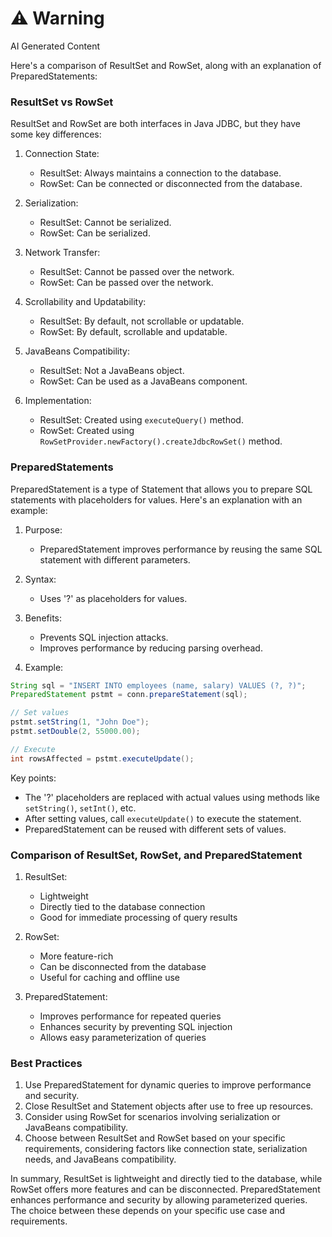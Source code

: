 <div class="warning"><h1>⚠️ Warning</h1><span>AI Generated Content</span></div>


Here's a comparison of ResultSet and RowSet, along with an explanation of PreparedStatements:

### ResultSet vs RowSet

ResultSet and RowSet are both interfaces in Java JDBC, but they have some key differences:

1. Connection State:
   - ResultSet: Always maintains a connection to the database.
   - RowSet: Can be connected or disconnected from the database.

2. Serialization:
   - ResultSet: Cannot be serialized.
   - RowSet: Can be serialized.

3. Network Transfer:
   - ResultSet: Cannot be passed over the network.
   - RowSet: Can be passed over the network.

4. Scrollability and Updatability:
   - ResultSet: By default, not scrollable or updatable.
   - RowSet: By default, scrollable and updatable.

5. JavaBeans Compatibility:
   - ResultSet: Not a JavaBeans object.
   - RowSet: Can be used as a JavaBeans component.

6. Implementation:
   - ResultSet: Created using `executeQuery()` method.
   - RowSet: Created using `RowSetProvider.newFactory().createJdbcRowSet()` method.

### PreparedStatements

PreparedStatement is a type of Statement that allows you to prepare SQL statements with placeholders for values. Here's an explanation with an example:

1. Purpose:
   - PreparedStatement improves performance by reusing the same SQL statement with different parameters.

2. Syntax:
   - Uses '?' as placeholders for values.

3. Benefits:
   - Prevents SQL injection attacks.
   - Improves performance by reducing parsing overhead.

4. Example:

```java
String sql = "INSERT INTO employees (name, salary) VALUES (?, ?)";
PreparedStatement pstmt = conn.prepareStatement(sql);

// Set values
pstmt.setString(1, "John Doe");
pstmt.setDouble(2, 55000.00);

// Execute
int rowsAffected = pstmt.executeUpdate();
```

Key points:
- The '?' placeholders are replaced with actual values using methods like `setString()`, `setInt()`, etc.
- After setting values, call `executeUpdate()` to execute the statement.
- PreparedStatement can be reused with different sets of values.

### Comparison of ResultSet, RowSet, and PreparedStatement

1. ResultSet:
   - Lightweight
   - Directly tied to the database connection
   - Good for immediate processing of query results

2. RowSet:
   - More feature-rich
   - Can be disconnected from the database
   - Useful for caching and offline use

3. PreparedStatement:
   - Improves performance for repeated queries
   - Enhances security by preventing SQL injection
   - Allows easy parameterization of queries

### Best Practices

1. Use PreparedStatement for dynamic queries to improve performance and security.
2. Close ResultSet and Statement objects after use to free up resources.
3. Consider using RowSet for scenarios involving serialization or JavaBeans compatibility.
4. Choose between ResultSet and RowSet based on your specific requirements, considering factors like connection state, serialization needs, and JavaBeans compatibility.

In summary, ResultSet is lightweight and directly tied to the database, while RowSet offers more features and can be disconnected. PreparedStatement enhances performance and security by allowing parameterized queries. The choice between these depends on your specific use case and requirements.
